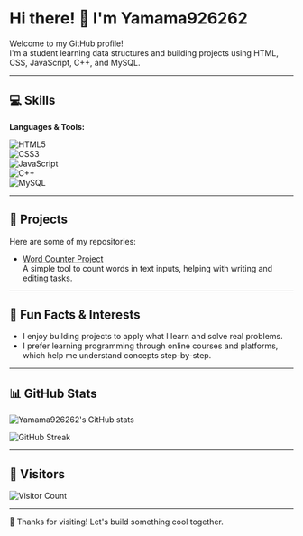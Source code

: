 # Hi there! 👋 I'm Yamama926262

Welcome to my GitHub profile!  
I'm a student learning data structures and building projects using HTML, CSS, JavaScript, C++, and MySQL.

---

## 💻 Skills

**Languages & Tools:**

![HTML5](https://img.shields.io/badge/HTML5-E34F26?style=for-the-badge&logo=html5&logoColor=white)  
![CSS3](https://img.shields.io/badge/CSS3-1572B6?style=for-the-badge&logo=css3&logoColor=white)  
![JavaScript](https://img.shields.io/badge/JavaScript-F7DF1E?style=for-the-badge&logo=javascript&logoColor=black)  
![C++](https://img.shields.io/badge/C++-00599C?style=for-the-badge&logo=c%2B%2B&logoColor=white)  
![MySQL](https://img.shields.io/badge/MySQL-4479A1?style=for-the-badge&logo=mysql&logoColor=white)

---

## 📁 Projects

Here are some of my repositories:

- [Word Counter Project](https://github.com/Yamama926262/Word-Counter-Project)  
  A simple tool to count words in text inputs, helping with writing and editing tasks.

---

## 🎯 Fun Facts & Interests

- I enjoy building projects to apply what I learn and solve real problems.  
- I prefer learning programming through online courses and platforms, which help me understand concepts step-by-step.

---

## 📊 GitHub Stats

![Yamama926262's GitHub stats](https://github-readme-stats.vercel.app/api?username=Yamama926262&show_icons=true&theme=tokyonight&hide_border=true)  

![GitHub Streak](https://github-readme-streak-stats.herokuapp.com/?user=Yamama926262&theme=tokyonight&hide_border=true)

---

## 👀 Visitors

![Visitor Count](https://profile-counter.glitch.me/Yamama926262/count.svg)

---

🌟 Thanks for visiting! Let's build something cool together.
